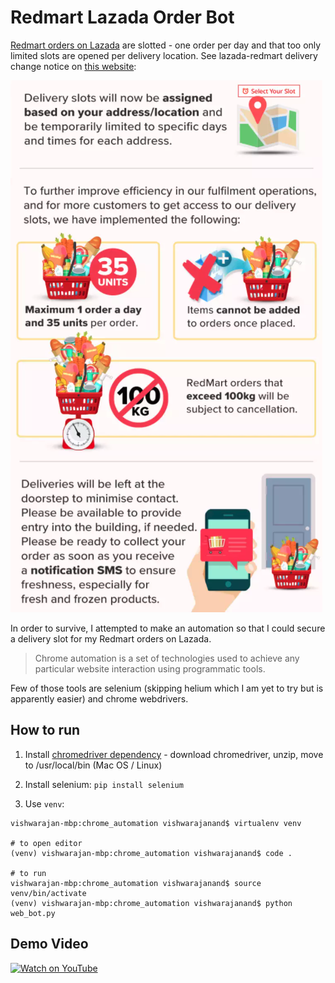 # Redmart Lazada Order Bot

[Redmart orders on Lazada](https://cart.lazada.sg/cart) are slotted -  one order per day and that too only limited slots are opened per delivery location. See lazada-redmart delivery change notice on [this website](https://pages.lazada.sg/wow/i/sg/redmart/covid19updates):

![Covid19 Updates Redmart](https://raw.githubusercontent.com/vishwarajanand/RedmartLazadaOrderBot/master/covid_impact_on_deliveries.png "Covid19 Updates Redmart")

In order to survive, I attempted to make an automation so that I could secure a delivery slot for my Redmart orders on Lazada.

> Chrome automation is a set of technologies used to achieve any particular website interaction using programmatic tools.

Few of those tools are selenium (skipping helium which I am yet to try but is apparently easier) and chrome webdrivers.

## How to run

1. Install [chromedriver dependency](http://chromedriver.storage.googleapis.com/index.html) - download chromedriver, unzip, move to /usr/local/bin (Mac OS / Linux)

2. Install selenium: `pip install selenium`

3. Use `venv`:

```
vishwarajan-mbp:chrome_automation vishwarajanand$ virtualenv venv

# to open editor
(venv) vishwarajan-mbp:chrome_automation vishwarajanand$ code .

# to run
vishwarajan-mbp:chrome_automation vishwarajanand$ source venv/bin/activate
(venv) vishwarajan-mbp:chrome_automation vishwarajanand$ python web_bot.py
```

## Demo Video

[![Watch on YouTube](https://img.youtube.com/vi/3FnKjcRyjU8/maxresdefault.jpg)](https://youtu.be/3FnKjcRyjU8)
